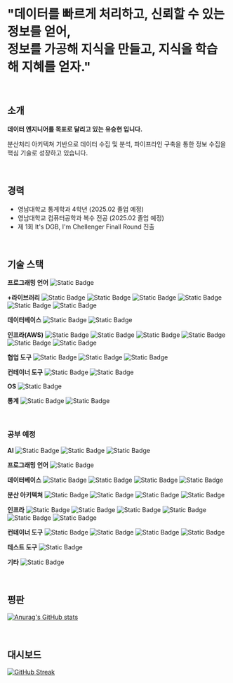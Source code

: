 <br>

<h1> "데이터를 빠르게 처리하고, 신뢰할 수 있는 정보를 얻어, <br> 정보를 가공해 지식을 만들고, 지식을 학습해 지혜를 얻자." </h1>

<br>

## 소개
<strong> 데이터 엔지니어를 목표로 달리고 있는 유승현 입니다. </strong>

분산처리 아키텍쳐 기반으로 데이터 수집 및 분석, 파이프라인 구축을 통한 정보 수집을 핵심 기술로 성장하고 있습니다.

<br>


## 경력
- 영남대학교 통계학과 4학년 (2025.02 졸업 예정)
- 영남대학교 컴퓨터공학과 복수 전공 (2025.02 졸업 예정)
- 제 1회 It's DGB, I'm Chellenger Finall Round 진출

<br>

## 기술 스택
**프로그래밍 언어**
<img alt="Static Badge" src="https://img.shields.io/badge/build-_-_?style=social&logo=python&logoColor=%233776AB&label=python">

**+라이브러리**
<img alt="Static Badge" src="https://img.shields.io/badge/build-_-_?style=social&logo=pandas&logoColor=%23150458&label=pandas">
<img alt="Static Badge" src="https://img.shields.io/badge/build-_-_?style=social&logo=numpy&logoColor=%23013243&label=numpy">
<img alt="Static Badge" src="https://img.shields.io/badge/build-_-_?style=social&logo=jupyter&logoColor=%23F37626&label=jupyter">
<img alt="Static Badge" src="https://img.shields.io/badge/build-_-_?style=social&logo=pytorch&logoColor=%23EE4C2C&label=pytorch">
<img alt="Static Badge" src="https://img.shields.io/badge/build-_-_?style=social&logo=fastapi&logoColor=%23009688&label=fastAPI">
<img alt="Static Badge" src="https://img.shields.io/badge/build-_-_?style=social&logo=django&logoColor=%23092E20&label=django">

**데이터베이스**
<img alt="Static Badge" src="https://img.shields.io/badge/build-_-_?style=social&logo=sqlite&logoColor=%23003B57&label=SQLite">
<img alt="Static Badge" src="https://img.shields.io/badge/build-_-_?style=social&logo=mysql&logoColor=%234479A1&label=MySQL">

**인프라(AWS)**
<img alt="Static Badge" src="https://img.shields.io/badge/build-_-_?style=social&logo=amazonec2&logoColor=%23FF9900&label=amazon EC2">
<img alt="Static Badge" src="https://img.shields.io/badge/build-_-_?style=social&logo=awslambda&logoColor=%23FF9900&label=aws Lambda">
<img alt="Static Badge" src="https://img.shields.io/badge/build-_-_?style=social&logo=amazons3&logoColor=%23569A31&label=amazon S3">
<img alt="Static Badge" src="https://img.shields.io/badge/build-_-_?style=social&logo=amazonrds&logoColor=%23527FFF&label=amazon RDS">
<img alt="Static Badge" src="https://img.shields.io/badge/build-_-_?style=social&logo=amazonroute53&logoColor=%238C4FFF&label=amazon Route53">
<img alt="Static Badge" src="https://img.shields.io/badge/build-_-_?style=social&logo=awselasticloadbalancing&logoColor=%238C4FFF&label=amazon ELB">

**협업 도구**
<img alt="Static Badge" src="https://img.shields.io/badge/build-_-_?style=social&logo=git&logoColor=%23F05032&label=git">
<img alt="Static Badge" src="https://img.shields.io/badge/build-_-_?style=social&logo=github&logoColor=%23181717&label=github">
<img alt="Static Badge" src="https://img.shields.io/badge/build-_-_?style=social&logo=githubactions&logoColor=%232088FF&label=github Actions">

**컨테이너 도구**
<img alt="Static Badge" src="https://img.shields.io/badge/build-_-_?style=social&logo=docker&logoColor=%232496ED&label=docker">
<img alt="Static Badge" src="https://img.shields.io/badge/build-_-_?style=social&logo=dockercompose&logoColor=%232496ED&label=docker-Compose">

**OS**
<img alt="Static Badge" src="https://img.shields.io/badge/build-_-_?style=social&logo=ubuntu&logoColor=%23E95420&label=ubuntu">

**통계**
<img alt="Static Badge" src="https://img.shields.io/badge/build-_-_?style=social&logo=r&logoColor=%23276DC3&label=R">
<img alt="Static Badge" src="https://img.shields.io/badge/build-_-_?style=social&logo=spss&logoColor=%23EF3F56&label=SPSS">

<br>

### 공부 예정
**AI**
<img alt="Static Badge" src="https://img.shields.io/badge/build-_-_?style=social&logo=openai&logoColor=%23412991&label=openAI">
<img alt="Static Badge" src="https://img.shields.io/badge/build-_-_?style=social&logo=opencv&logoColor=%235C3EE8&label=openCV">
<img alt="Static Badge" src="https://img.shields.io/badge/build-_-_?style=social&logo=keras&logoColor=%23D00000&label=keras">

**프로그래밍 언어**
<img alt="Static Badge" src="https://img.shields.io/badge/build-_-_?style=social&logo=scala&logoColor=%23DC322F&label=scala">

**데이터베이스**
<img alt="Static Badge" src="https://img.shields.io/badge/build-_-_?style=social&logo=redis&logoColor=%23FF4438&label=redis">
<img alt="Static Badge" src="https://img.shields.io/badge/build-_-_?style=social&logo=mongodb&logoColor=%2347A248&label=mongoDB">
<img alt="Static Badge" src="https://img.shields.io/badge/build-_-_?style=social&logo=postgresql&logoColor=%234169E1&label=postgreSQL">
<img alt="Static Badge" src="https://img.shields.io/badge/build-_-_?style=social&logo=mariadb&logoColor=%23003545&label=mariaDB">

**분산 아키텍쳐**
<img alt="Static Badge" src="https://img.shields.io/badge/build-_-_?style=social&logo=apacheairflow&logoColor=%23017CEE&label=Apache Airflow">
<img alt="Static Badge" src="https://img.shields.io/badge/build-_-_?style=social&logo=apachespark&logoColor=%23E25A1C&label=Apache Spark">
<img alt="Static Badge" src="https://img.shields.io/badge/build-_-_?style=social&logo=apachehadoop&logoColor=%2366CCFF&label=apache%20Hadoop">
<img alt="Static Badge" src="https://img.shields.io/badge/build-_-_?style=social&logo=apachekafka&logoColor=%23231F20&label=Apache Kafka">

**인프라**
<img alt="Static Badge" src="https://img.shields.io/badge/build-_-_?style=social&logo=amazondynamodb&logoColor=%234053D6&label=amazon DynamoDB">
<img alt="Static Badge" src="https://img.shields.io/badge/build-_-_?style=social&logo=amazonecs&logoColor=%23FF9900&label=amazon ECS">
<img alt="Static Badge" src="https://img.shields.io/badge/build-_-_?style=social&logo=amazoneks&logoColor=%23FF9900&label=amazon EKS">
<img alt="Static Badge" src="https://img.shields.io/badge/build-_-_?style=social&logo=amazonapigateway&logoColor=%23FF4F8B&label=amazon APIGateway">
<img alt="Static Badge" src="https://img.shields.io/badge/build-_-_?style=social&logo=amazonsqs&logoColor=%23FF4F8B&label=amazon SQS">
<img alt="Static Badge" src="https://img.shields.io/badge/build-_-_?style=social&logo=terraform&logoColor=%23844FBA&label=terraform">

**컨테이너 도구**
<img alt="Static Badge" src="https://img.shields.io/badge/build-_-_?style=social&logo=kubernetes&logoColor=%23326CE5&label=kubernetes">
<img alt="Static Badge" src="https://img.shields.io/badge/build-_-_?style=social&logo=prometheus&logoColor=%23E6522C&label=prometheus">
<img alt="Static Badge" src="https://img.shields.io/badge/build-_-_?style=social&logo=helm&logoColor=%230F1689&label=helm">
<img alt="Static Badge" src="https://img.shields.io/badge/build-_-_?style=social&logo=istio&logoColor=%23466BB0&label=istio">

**테스트 도구**
<img alt="Static Badge" src="https://img.shields.io/badge/build-_-_?style=social&logo=pytest&logoColor=%230A9EDC&label=pytest">

**기타**
<img alt="Static Badge" src="https://img.shields.io/badge/build-_-_?style=social&logo=elasticsearch&logoColor=%23005571&label=elasticsearch">

<br>

## 평판

[![Anurag's GitHub stats](https://github-readme-stats.vercel.app/api?username=Yoo-SeungHyeon)](https://github.com/anuraghazra/github-readme-stats)

<br>

## 대시보드

[![GitHub Streak](https://streak-stats.demolab.com?user=Yoo-SeungHyeon&locale=ko)](https://git.io/streak-stats)

